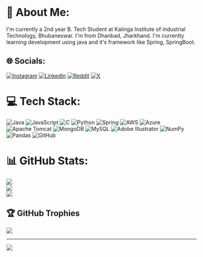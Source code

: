# 💫 About Me:
I'm currently a 2nd year B. Tech Student at Kalinga Institute of industrial Technology, Bhubaneswar. I'm from Dhanbad, Jharkhand. I'm currently learning development using java and it's framework like Spring, SpringBoot.


## 🌐 Socials:
[![Instagram](https://img.shields.io/badge/Instagram-%23E4405F.svg?logo=Instagram&logoColor=white)](https://instagram.com/_amantkr_) [![LinkedIn](https://img.shields.io/badge/LinkedIn-%230077B5.svg?logo=linkedin&logoColor=white)](https://linkedin.com/in/amankumarthakur) [![Reddit](https://img.shields.io/badge/Reddit-%23FF4500.svg?logo=Reddit&logoColor=white)](https://reddit.com/user/amankumarthakur) [![X](https://img.shields.io/badge/X-black.svg?logo=X&logoColor=white)](https://x.com/AmanKrThakur05) 

# 💻 Tech Stack:
![Java](https://img.shields.io/badge/java-%23ED8B00.svg?style=for-the-badge&logo=openjdk&logoColor=white) ![JavaScript](https://img.shields.io/badge/javascript-%23323330.svg?style=for-the-badge&logo=javascript&logoColor=%23F7DF1E) ![C](https://img.shields.io/badge/c-%2300599C.svg?style=for-the-badge&logo=c&logoColor=white) ![Python](https://img.shields.io/badge/python-3670A0?style=for-the-badge&logo=python&logoColor=ffdd54) ![Spring](https://img.shields.io/badge/spring-%236DB33F.svg?style=for-the-badge&logo=spring&logoColor=white) ![AWS](https://img.shields.io/badge/AWS-%23FF9900.svg?style=for-the-badge&logo=amazon-aws&logoColor=white) ![Azure](https://img.shields.io/badge/azure-%230072C6.svg?style=for-the-badge&logo=microsoftazure&logoColor=white) ![Apache Tomcat](https://img.shields.io/badge/apache%20tomcat-%23F8DC75.svg?style=for-the-badge&logo=apache-tomcat&logoColor=black) ![MongoDB](https://img.shields.io/badge/MongoDB-%234ea94b.svg?style=for-the-badge&logo=mongodb&logoColor=white) ![MySQL](https://img.shields.io/badge/mysql-4479A1.svg?style=for-the-badge&logo=mysql&logoColor=white) ![Adobe Illustrator](https://img.shields.io/badge/adobe%20illustrator-%23FF9A00.svg?style=for-the-badge&logo=adobe%20illustrator&logoColor=white) ![NumPy](https://img.shields.io/badge/numpy-%23013243.svg?style=for-the-badge&logo=numpy&logoColor=white) ![Pandas](https://img.shields.io/badge/pandas-%23150458.svg?style=for-the-badge&logo=pandas&logoColor=white) ![GitHub](https://img.shields.io/badge/github-%23121011.svg?style=for-the-badge&logo=github&logoColor=white)
# 📊 GitHub Stats:
![](https://github-readme-stats.vercel.app/api?username=amankrthakurr&theme=neon&hide_border=false&include_all_commits=false&count_private=false)<br/>
![](https://github-readme-streak-stats.herokuapp.com/?user=amankrthakurr&theme=neon&hide_border=false)<br/>
![](https://github-readme-stats.vercel.app/api/top-langs/?username=amankrthakurr&theme=neon&hide_border=false&include_all_commits=false&count_private=false&layout=compact)

## 🏆 GitHub Trophies
![](https://github-profile-trophy.vercel.app/?username=amankrthakurr&theme=dracula&no-frame=false&no-bg=true&margin-w=4)

---
[![](https://visitcount.itsvg.in/api?id=amankrthakurr&icon=0&color=0)](https://visitcount.itsvg.in)

<!-- Proudly created with GPRM ( https://gprm.itsvg.in ) -->
